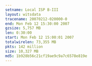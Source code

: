 ```yaml
---
setname: Local ISP B-III
layout: witsdata
tracename: 20070212-020000-0
end: Mon Feb 12 15:30:00 2007
gzsize: 5,757 MB
len: 0:30:00
start: Mon Feb 12 15:00:01 2007
totalwirelen: 73,355 MB
pkts: 142 million
size: 10,327 MB
md5: 1b928b56c21cf19ae9c9a7c6578e819e
---
```

